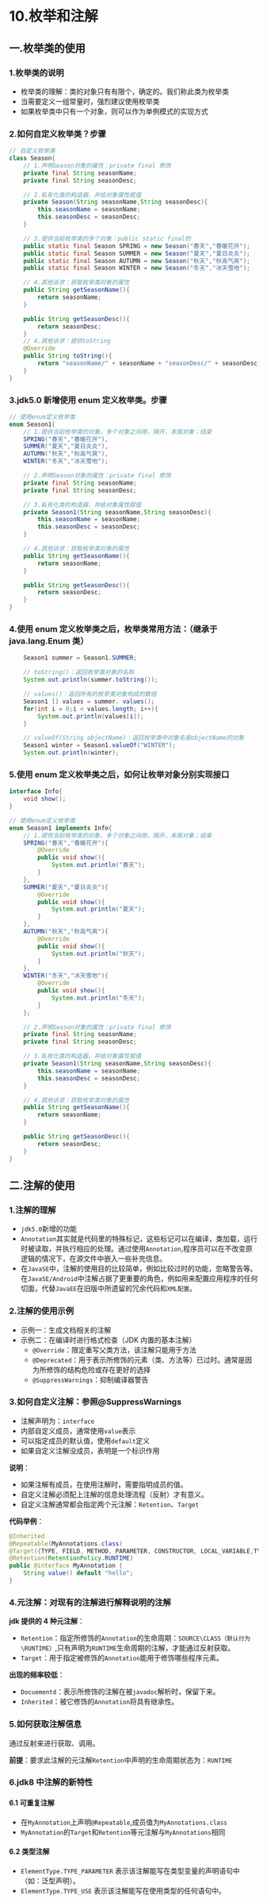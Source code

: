 # 10.枚举和注解

## 一.枚举类的使用

### 1.枚举类的说明

- 枚举类的理解：类的对象只有有限个，确定的。我们称此类为枚举类
- 当需要定义一组常量时，强烈建议使用枚举类
- 如果枚举类中只有一个对象，则可以作为单例模式的实现方式

### 2.如何自定义枚举类？步骤

```java
// 自定义枚举类
class Season{
    // 1.声明Season对象的属性：private final 修饰
    private final String seasonName;
    private final String seasonDesc;

    // 2.私有化类的构造器，并给对象属性赋值
    private Season(String seasonName,String seasonDesc){
        this.seasonName = seasonName;
        this.seasonDesc = seasonDesc;
    }

    // 3.提供当前枚举类的多个对象：public static final的
    public static final Season SPRING = new Season("春天","春暖花开");
    public static final Season SUMMER = new Season("夏天","夏日炎炎");
    public static final Season AUTUMN = new Season("秋天","秋高气爽");
    public static final Season WINTER = new Season("冬天","冰天雪地");

    // 4.其他诉求：获取枚举类对象的属性
    public String getSeasonName(){
        return seasonName;
    }

    public String getSeasonDesc(){
        return seasonDesc;
    }
    // 4.其他诉求：提供toString
    @Override
    public String toString(){
        return "seasonName/" + seasonName + "seasonDesc/" + seasonDesc;
    }
}
```

### 3.jdk5.0 新增使用 enum 定义枚举类。步骤

```java
// 使用enum定义枚举类
enum Season1{
    // 1.提供当前枚举类的对象，多个对象之间用，隔开，末尾对象；结束
    SPRING("春天","春暖花开"),
    SUMMER("夏天","夏日炎炎"),
    AUTUMN("秋天","秋高气爽"),
    WINTER("冬天","冰天雪地");

    // 2.声明Season对象的属性：private final 修饰
    private final String seasonName;
    private final String seasonDesc;

    // 3.私有化类的构造器，并给对象属性赋值
    private Season1(String seasonName,String seasonDesc){
        this.seasonName = seasonName;
        this.seasonDesc = seasonDesc;
    }

    // 4.其他诉求：获取枚举类对象的属性
    public String getSeasonName(){
        return seasonName;
    }

    public String getSeasonDesc(){
        return seasonDesc;
    }
}
```

### 4.使用 enum 定义枚举类之后，枚举类常用方法：（继承于 java.lang.Enum 类）

```java
    Season1 summer = Season1.SUMMER;

    // toString()：返回枚举类对象的名称
    System.out.println(summer.toString());

    // values()：返回所有的枚举类对象构成的数组
    Season1 [] values = summer. values();
    for(int i = 0;i < values.length; i++){
        System.out.println(values[i]);
    }

    // valueOf(String objectName)：返回枚举类中对象名是objectName的对象
    Season1 winter = Season1.valueOf("WINTER");
    System.out.println(winter);
```

### 5.使用 enum 定义枚举类之后，如何让枚举对象分别实现接口

```java
interface Info{
    void show();
}

// 使用enum定义枚举类
enum Season1 implements Info{
    // 1.提供当前枚举类的对象，多个对象之间用，隔开，末尾对象；结束
    SPRING("春天","春暖花开"){
        @Override
        public void show(){
            System.out.println("春天");
        }
    },
    SUMMER("夏天","夏日炎炎"){
        @Override
        public void show(){
            System.out.println("夏天");
        }
    },
    AUTUMN("秋天","秋高气爽"){
        @Override
        public void show(){
            System.out.println("秋天");
        }
    },
    WINTER("冬天","冰天雪地"){
        @Override
        public void show(){
            System.out.println("冬天");
        }
    };

    // 2.声明Season对象的属性：private final 修饰
    private final String seasonName;
    private final String seasonDesc;

    // 3.私有化类的构造器，并给对象属性赋值
    private Season1(String seasonName,String seasonDesc){
        this.seasonName = seasonName;
        this.seasonDesc = seasonDesc;
    }

    // 4.其他诉求：获取枚举类对象的属性
    public String getSeasonName(){
        return seasonName;
    }

    public String getSeasonDesc(){
        return seasonDesc;
    }
}
```

## 二.注解的使用

### 1.注解的理解

- `jdk5.0`新增的功能
- `Annotation`其实就是代码里的特殊标记，这些标记可以在编译，类加载，运行时被读取，并执行相应的处理。通过使用`Annotation`,程序员可以在不改变原逻辑的情况下，在源文件中嵌入一些补充信息。
- 在`JavaSE`中，注解的使用目的比较简单，例如比较过时的功能，忽略警告等。在`JavaSE/Android`中注解占据了更重要的角色，例如用来配置应用程序的任何切面，代替`JavaEE`在旧版中所遗留的冗余代码和`XML配置`。

### 2.注解的使用示例

- 示例一：生成文档相关的注解
- 示例二：在编译时进行格式检查（JDK 内置的基本注解）
  - `@Override`：限定重写父类方法，该注解只能用于方法
  - `@Deprecated`：用于表示所修饰的元素（类、方法等）已过时。通常是因为所修饰的结构危险或存在更好的选择
  - `@SuppressWarnings`：抑制编译器警告

### 3.如何自定义注解：参照@SuppressWarnings

- 注解声明为：`interface`
- 内部自定义成员，通常使用`value`表示
- 可以指定成员的默认值，使用`default`定义
- 如果自定义注解没成员，表明是一个标识作用

**说明**：

- 如果注解有成员，在使用注解时，需要指明成员的值。
- 自定义注解必须配上注解的信息处理流程（反射）才有意义。
- 自定义注解通常都会指定两个元注解：`Retention`、`Target`

**代码举例**：

```java
@Inherited
@Repeatable(MyAnnotations.class)
@Target({TYPE, FIELD, METHOD, PARAMETER, CONSTRUCTOR, LOCAL_VARIABLE,TYPE_PARAMETER,TYPE_USE})
@Retention(RetentionPolicy.RUNTIME)
public @interface MyAnnotation {
    String value() default "hello";
}
```

### 4.元注解：对现有的注解进行解释说明的注解

**jdk 提供的 4 种元注解**：

- `Retention`：指定所修饰的`Annotation`的生命周期：`SOURCE\CLASS（默认行为\RUNTIME）`,只有声明为`RUNTIME`生命周期的注解，才能通过反射获取。
- `Target`：用于指定被修饰的`Annotation`能用于修饰哪些程序元素。

**出现的频率较低**：

- `Docuementd`：表示所修饰的注解在被`javadoc`解析时，保留下来。
- `Inherited`：被它修饰的`Annotation`将具有继承性。

### 5.如何获取注解信息

通过反射来进行获取、调用。

**前提**：要求此注解的元注解`Retention`中声明的生命周期状态为：`RUNTIME`

### 6.jdk8 中注解的新特性

#### 6.1 可重复注解

- 在`MyAnnotation`上声明`@Repeatable`,成员值为`MyAnnotations.class`
- `MyAnnotation`的`Target`和`Retention`等元注解与`MyAnnotations`相同

#### 6.2 类型注解

- `ElementType.TYPE_PARAMETER` 表示该注解能写在类型变量的声明语句中（如：泛型声明）。
- `ElementType.TYPE_USE` 表示该注解能写在使用类型的任何语句中。
 
 
 <git-talk/>